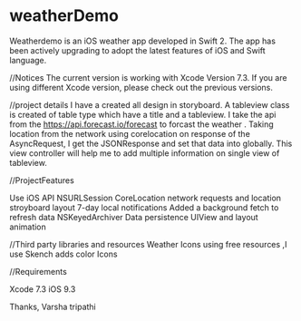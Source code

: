 # weatherDemo
Weatherdemo is an iOS weather app developed in Swift 2. The app has been actively upgrading to adopt the latest features of iOS and Swift language.

//Notices
The current version is working with Xcode Version 7.3. If you are using different Xcode version, please check out the previous versions.

//project details
I have a created all design in storyboard.
A tableview class is created of table type which have a title and a tableview.
I take the api from the https://api.forecast.io/forecast to forcast the weather .
Taking location from the network using corelocation
on response of the AsyncRequest, I get the JSONResponse and set that data into globally.
This view controller will help me to add multiple information on single view of tableview.


//ProjectFeatures

Use iOS API NSURLSession CoreLocation network requests and location
stroyboard layout
7-day local notifications
Added a background fetch to refresh data
NSKeyedArchiver Data persistence
UIView and layout animation

//Third party libraries and resources
Weather Icons using free resources ,I use Skench adds color Icons

//Requirements

Xcode 7.3
iOS 9.3

Thanks,
Varsha tripathi
